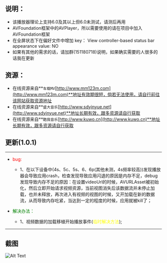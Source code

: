 ## 说明：
*  该播放器理论上支持6.0及其以上但6.0未测试，请测后再用
*  AVFoundation框架中的AVPlayer，所以需要使用的请在项目中加入AVFoundation框架
*  在全屏状态下在偏好文件中增加 key： View controller-based status bar appearance  value: NO
*  如果有其他的需求的话，请加群(151180718)说明，如果确实需要的人很多的话我在更新


## 资源：
*   在线资源来自**`车载MV`[http://www.mm123m.com](http://www.mm123m.com)**地址有效期很短，倘若无法使用，请自行前往该网站获取资源地址
*   在线资源来自**`盛大音乐`[http://www.sdyinyue.net](http://www.sdyinyue.net)**地址长期有效，跟多资源请自行获取
*   在线资源来自**`酷我音乐`[http://www.kuwo.cn](http://www.kuwo.cn)**地址长期有效，跟多资源请自行获取

## 更新(1.0.1)
***
- <font color="red">bug:</font>

    - 1、在以下设备中(4s、5c、5s、6、6p(其他未测，4s频率较高))发现播放器会导致应用crash，检查发现导致应用闪退的原因是内存不足，debug发现导致内存不足的原因：在设置videoUrl的时候，AVURLAsset被初始化，然后立即开始请求视频资源，当前视图消失后该数据流并未停止加载，也并未释放，再次进入有视频的视图的时候，又开加载在新的数据流，从而导致内存吃紧，当达到一定的程度的时候，应用就被kill了；

- <font color="green">解决办法：</font>
    - 1、视频数据的加载移植开始播放事件(<font color="yellow">临时解决方法</font>);

***

## 截图

![Alt Text](https://github.com/yin329039646/DLAVPlayer_Example/blob/master/DLAVPlayer/source/Iphone5C.gif)
